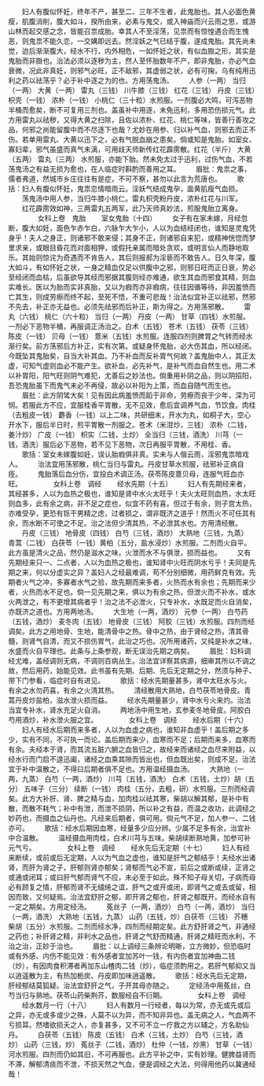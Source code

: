 <!-- { "loadSidebar": true } -->
　　妇人有腹似怀妊，终年不产，甚至二、三年不生者，此鬼胎也。其人必面色黄瘦，肌腹消削，腹大如斗，揆所由来，必素与鬼交，或入神庙而兴云雨之思，或游山林而起交感之念，皆能召祟成胎。幸其人不至淫荡，见祟而有惊惶遇合而生愧恶，则鬼祟不能久恋，一交媾即远去。然淫妖之气已结于腹，遂成鬼胎。其先尚未觉，迨后渐渐腹大，经水不行，内外相危，一如怀妊之状，有似血臌之形，其实是鬼胎而非臌也。治法必须以逐秽为主，然人至怀胎数年不产，即非鬼胎，亦必气血衰微，况此非真妊，则邪气必旺，正不敌邪，其虚弱之状，必有可掬，乌有纯用迅利之药以祛荡乎？必于补中逐之为的也。方用荡鬼汤。
　　人参（一两） 当归（一两） 大黄（一两） 雷丸（三钱） 川牛膝（三钱） 红花（三钱） 丹皮（三钱）枳壳（一钱） 浓朴（一钱） 小桃仁（三十粒）水煎服。一剂腹必大鸣，可泻恶物半桶而愈矣，断不可复用三剂也。盖虽补中用逐，未免迅利，多用恐伤损元气。此方用雷丸以祛秽，又得大黄之扫除，且佐以浓朴、红花、桃仁等味，皆善行善攻之品，何邪之尚能留腹中而不尽逐下也哉？尤妙在用参、归以补气血，则邪去而正不伤。若单用雷丸、大黄以迅下之，必有气脱血崩之患矣。倘或知是鬼胎。如室女、寡妇辈，邪气虽盛而真气未漓，可用歧天师新传红花霹雳散。红花（半斤） 大黄（五两） 雷丸（三两） 水煎服，亦能下胎。然未免太过于迅利，过伤气血，不若荡鬼汤之有益无损为愈也，在人临症时斟酌而善用之耳。 
　　眉批：鬼祟之事，儒者弗道，然城市乡庄往往有是症，不可不察，甚勿以此言为荒唐也。 
　　歌括：妇人有腹似怀妊，鬼祟恋情暗雨云。淫妖气结成鬼孕，面黄肌瘦气血损。 
　　荡鬼汤中用人参，当归牛膝小桃仁。雷丸枳壳粉丹皮，浓朴红花与川军。 
　　红花霹雳效如神，三两雷丸五两军，此乃天师真妙法，煎服鬼胎立离身。 
　　
　　女科上卷　鬼胎
　　室女鬼胎（十四）
　　女子有在家未嫁，月经忽断，腹大如妊，面色乍赤乍白，六脉乍大乍小，人以为血结经闭也，谁知是灵鬼凭身乎！夫人之身正，则诸邪不敢来侵；其身不正，则诸邪自来犯，或精神恍惚而梦里求亲，或眼目昏花而对面相狎，或假托亲属而暗处贪欢，或明言仙人而静地取乐。其始则惊诧为奇遇而不肯告人，其后则报郝为淫亵而不敢告人。日久年深，腹大如斗，有如怀妊之状，一身之精血仅足以供腹中之邪，则邪日旺而正日衰，势必至经闭而血枯，后虽欲导其经而邪据其腹则经亦难通，欲生其血而邪食其精，则血实难长。医以为胎而实非真胎，又以为瘕而亦非瘕病，往往因循等待，非因羞愤而亡其生，则成劳瘵而终不起，至死不悟，不重可悲哉！治法似宜补正以祛邪，然邪不先去，补正亦无益也。必须先祛邪而后补正，斯为得之。方用荡邪散。
　　雷丸（六钱） 桃仁（六十粒） 当归（一两） 丹皮（一两） 甘草（四钱）水煎服。一剂必下恶物半桶，再服调正汤治之。白术（五钱） 苍术（五钱） 茯苓（三钱） 陈皮（一钱） 贝母（一钱） 薏米（五钱）水煎服。连服四剂则脾胃之气转而经水渐行矣。前方荡邪后方补正，实有次第。或疑身怀鬼胎，必大伤其血，所以经闭。今既坠其鬼胎矣，自当大补其血。乃不补血而反补胃气何故？盖鬼胎中人，其正太虚，可知气虚则血必不能产生。欲补血，必先补气，是补气而血自然生也。用二术以补胃阳，阳气旺则阴气难犯，尤善后之妙法也。倘重用补阴之品，则以阴招阳，吾恐鬼胎虽下而鬼气未必不再侵，故必以补阳为上策，而血自随气而生也。 
　　眉批：此方阴骘大矣！见有因此病羞愤而蹈于非命，劳瘵而丧于少年，深为可悯。若服此方不应，宜服桂香平胃散，无不见效，愈后宜调养气血，节饮食。肉桂（去粗皮一钱） 麝香（一钱）以上二味，共研细末，开水为丸，如桐子大，空心开水下，服后半日时，煎平胃散一剂服之。苍术（米泔炒，三钱） 浓朴（二钱，姜汁炒） 广皮（一钱） 枳实（二钱，土炒） 全当归（三钱，酒洗） 川芎（一钱，酒洗）服后必下恶物，若不见下恶物，次日再服平胃散，不用桂、香。 
　　歌括：室女未嫁腹如妊，误认胎瘕俱非真。实未与人偕云雨，淫邪鬼祟暗戏人。 
　　治法宜用荡邪散，桃仁当归与雷丸。丹皮甘草水煎服，祛邪补正病自痊。 
　　鬼胎落后血分伤，宜投白术调正汤。茯苓陈皮薏贝母，连服气旺血亦旺。 
　　
　　女科上卷　调经
　　经水先期（十五）
　　妇人有先期经来者，其经甚多，人以为血热之极也，谁知是肾中水火太旺乎！夫火太旺则血热，水太旺则血多，此有余之病，非不足之症也，似宜不药有喜。但过于有余，则子宫太热，亦难受孕，更恐有铄干男精之虑，过者损之，谓非既济之道乎！然而火不可任其有余，而水断不可使之不足。治之法但少清其热，不必泄其水也。方用清经散。
　　丹皮（三钱） 地骨皮（四钱） 白芍（三钱，酒炒） 大熟地（三钱，九蒸） 青蒿（二钱） 白茯苓（一钱）黄柏（五分，盐水浸炒）水煎服。二剂而火自平。此方虽是清火之品，然仍是滋水之味，火泄而水不与俱泄，损而益也。
　　又有先期经来只一、二点者，人以为血热之极也，谁知肾中火旺而阴水亏乎！夫同是先期之来，何以分虚实之异？盖妇人之经最难调，苟不分别细微，用药鲜克有效。先期者火气之冲，多寡者水气之验，故先期而来多者，火热而水有余也；先期而来少者，火热而水不足也。倘一见先期之来，俱以为有余之热，但泄火而不补水，或水火两泄之，有不更增其病者乎！治之法不必泄火，只专补水，水既足而火自消矣，亦既济之道也。方用两地汤。
　　大生地（一两，酒炒） 元参（一两） 白芍药（五钱，酒炒） 麦冬肉（五钱） 地骨皮（三钱） 阿胶（三钱）水煎服。四剂而经调矣。此方之用地骨、生地，能清骨中之热。骨中之热，由于肾经之热，清其骨髓，则肾气自清，而又不损伤胃气，此治之巧也。况所用诸药，又纯是补水之味，水盛而火自平理也。此条与上条参观，断无误治先期之病矣。 
　　眉批：妇科调经尤难，盖经调则无病，不调则百病丛生。治法宜详察其病源，细审其所以不调之故，然后用药，始能见效。此书虽有先期、后期、先后无定期之分，然须与种子、带下门参看，临症时自有进见。 
　　歌括：经水先期量甚多，肾中太旺水与火。有余之水勿药喜，有余之火清其热。 
　　清经散用大熟地，白芍茯苓地骨皮。青蒿丹皮炒盐柏，滋水泄火损而益。 
　　经水先期量甚少，肾中水亏火来灼。治法当宜专补水，肾水充足火自消。 
　　两地汤中用生地，玄参麦冬地骨皮。阿胶白芍用酒炒，补水泄火服之宜。 
　　
　　女科上卷　调经
　　经水后期（十六）
　　妇人有经水后期而来多者，人以为血虚之病也，谁知非血虚乎！盖后期之多少，实有不同，不可执一而论。盖后期而来少，血寒而不足；后期而来多，血寒而有余。夫经本于肾，而其流五脏六腑之血皆归之，故经来而诸经之血尽来附益，以经水行而门启不遑迅阖，诸经之血乘其隙而皆出也，但血既出矣，则成不足。治法宜于补中温散之，不得曰后期者俱不足也。方用温经摄血汤。
　　大熟地（一两，九蒸） 白芍（一两，酒炒） 川芎（五钱，酒洗） 白术（五钱，土炒）胡（五分） 五味子（三分） 续断（一钱） 肉桂（五分，去粗，研）水煎服。三剂而经调矣。此方大补肝、肾、脾之精与血，加肉桂以祛其寒，柴胡以解其郁，是补中有散，而散不耗气；补中有泄，而泄不损阴，所以补之有益，而温之收功，此调经之妙药也，而摄血之仙丹也。凡经来后期者，俱可用。倘元气不足，加人参一、二钱亦可。 
　　歌括：经水后期因血寒，经量多少应分辨。少属不足多有余，治宜补中合温散。 
　　温经摄血用肉桂，白术川芎与五味。柴胡续断熟地黄，加参可补元气亏。 
　　
　　女科上卷　调经
　　经水先后无定期（十七）
　　妇人有经来断续，或前或后无定期，人以为气血之虚也，谁知是肝气之郁结乎！夫经水出诸肾，而肝为肾之子，肝郁则肾亦郁矣；肾郁而气必不宣，前后之或断或续，正肾之或通或闭耳；或曰肝气郁而肾气不应，未必至于如此。殊不知子母关切，子病而母必有顾复之情，肝郁而肾不无缱绻之谊，肝气之或开或闭，即肾气之或去或留，相因而致，又何疑焉。治法宜舒肝之郁，即开肾之郁也，肝肾之郁既开。而经水自有一定之期矣。方用定经汤。
　　菟丝子（一两，酒炒） 白芍（一两，酒炒） 当归（一两，酒洗） 大熟地（五钱，九蒸） 山药（五钱，炒）白茯苓（三钱） 芥穗 柴胡（五分）水煎服。二剂而经水净，四剂而经期定矣。此方舒肝肾之气，非通经之药也；补肝肾之精，非利水之品也，肝肾之气舒而精通，肝肾之精旺而水利，不治之治，正妙于治也。 
　　眉批：以上调经三条辨论明晰，立方微妙，但恐临时或有外感、内伤不能见效：有外感者宜加苏叶一钱，有内伤者宜加神曲二钱（炒），有因肉食积滞者再加东山楂肉二钱（炒），临症须酌用之。若肝气郁抑又当以逍遥散为主，有热加栀炭、丹皮即加味逍遥散。 
　　歌括：经水先后无定期，肝经郁结莫狐疑。治法宜舒肝之气，子开其母亦随之。 
　　定经汤中用菟丝，白芍当归与熟地。茯苓山药柴荆芥，数服经自不衍期。 
　　
　　女科上卷　调经
　　经水数月一行（十八）
　　妇人有数月一行经者，每以为常，亦无或先或后之异，亦无或多或少之殊，人莫不以为异，而不知非异也。盖无病之人，气血两不亏损耳。然嗜欲损夭之人，亦复甚多，又不可不立一疗救之方以辅之，方名助仙丹。
　　白茯苓（五钱） 陈皮（五钱） 白术（三钱，土炒） 白芍（三钱，酒炒） 山药（三钱，炒） 菟丝子（二钱，酒炒） 杜仲（一钱，炒黑） 甘草（一钱）河水煎服。四剂而仍如其旧，不可再服也。此方平补之中，实有妙理。健脾益肾而不滞，解郁清痰而不泄，不损天然之气血，便是调经之大法，何得用他药以冀通经哉！ 
